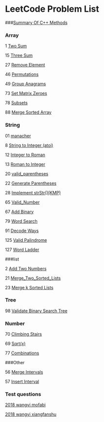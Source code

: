 # LeetCode Problem List

###[Summary Of C++ Methods](/00c++methods.md)

### Array

1 [Two Sum](/1_Two_Sum.md)

15 [Three Sum](/15_Three_Sum.md)

27 [Remove Element](/27_Remove_Element.md)

46 [Permutations](/46_Permutations.md)

49 [Group Anagrams](/49_Group_Anagrams.md)

73 [Set Matrix Zeroes](/73_Set_Matrix_Zeroes.md)

78 [Subsets](/78_Subsets.md)

88 [Merge Sorted Array](/88_Merge_Sorted_Array.md)

### String

01 [manacher](/01manacher.md)

8   [String to Integer (atoi)](/8_String_To_Integer.md)

12 [Integer to Roman](/12_Integer_to_Roman.md)

13 [Roman to Integer](/13_Roman_to_Integer.md)

20 [valid_parentheses](/20_valid_parentheses.md)

22 [Generate Parentheses](/22_Generate_Parentheses.md)

28 [Implement strStr()(KMP)](/28_Implement_strStr()(KMP).md)

65 [Valid_Number](/65_Valid_Number.md)

67 [Add Binary](/67_Add_Binary.md)

79 [Word Search](/79_Word_Search.md)

91 [Decode Ways](/91_Decode_Ways.md)

125 [Valid Palindrome](/125_Valid_Palindrome.md)

127 [Word Ladder](/127_Word_Ladder.md)

###list

2 [Add Two Numbers](/2_Add_Two_Numbers.md)

21 [Merge_Two_Sorted_Lists](/21_Merge_Two_Sorted_Lists.md)

23 [Merge k Sorted Lists](/23_Merge_k_Sorted_Lists.md)

### Tree

98 [Validate Binary Search Tree](/98_Validate_Binary_Search_Tree.md)

### Number

70 [Climbing Stairs](/70_Climbing_Stairs.md)

69 [Sqrt(x)](/69_Sqrt(x).md)

77 [Combinations](/77_Combinations.md)

###Other

56 [Merge Intervals](/56_Merge_Intervals.md)

57 [Insert Interval](/57_Insert_Interval.md)

### Test questions

[2018 wangyi mofabi](/2018_wangyi_mofabi.md)

[2018 wangyi xiangfanshu](/2018_wangyi_xiangfanshu.md)
